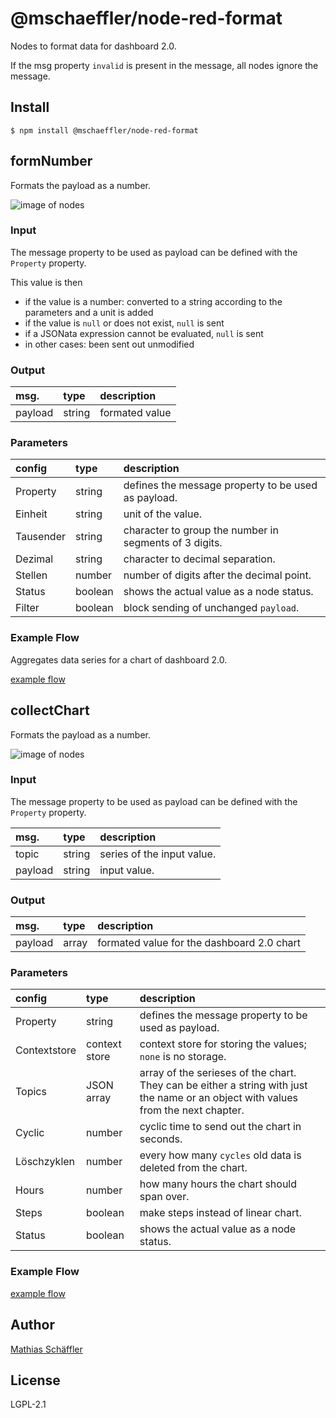 # @mschaeffler/node-red-format

Nodes to format data for dashboard 2.0.

If the msg property `invalid` is present in the message, all nodes ignore the message.

## Install

```
$ npm install @mschaeffler/node-red-format
```

## formNumber

Formats the payload as a number.

![image of nodes](https://github.com/m-schaeffler/node-red-my-nodes/raw/main/node-red-format/examples/format.png)

### Input

The message property to be used as payload can be defined with the `Property` property.

This value is then
- if the value is a number: converted to a string according to the parameters and a unit is added
- if the value is `null` or does not exist, `null` is sent
- if a JSONata expression cannot be evaluated, `null` is sent
- in other cases: been sent out unmodified

### Output

|msg.    | type   | description   |
|:-------|:-------|:--------------|
|payload | string | formated value|

### Parameters

|config| type   | description                       |
|:-----|:-------|:----------------------------------|
|Property| string | defines the message property to be used as payload.|
|Einheit|string|unit of the value.|
|Tausender|string|character to group the number in segments of 3 digits.|
|Dezimal|string|character to decimal separation.|
|Stellen|number|number of digits after the decimal point.|
|Status|boolean|shows the actual value as a node status.|
|Filter|boolean|block sending of unchanged `payload`.|

### Example Flow

Aggregates data series for a chart of dashboard 2.0.

[example flow](https://github.com/m-schaeffler/node-red-my-nodes/raw/main/node-red-format/examples/format.json)

## collectChart

Formats the payload as a number.

![image of nodes](https://github.com/m-schaeffler/node-red-my-nodes/raw/main/node-red-format/examples/collectChart.png)

### Input

The message property to be used as payload can be defined with the `Property` property.

|msg.    | type   | description   |
|:-------|:-------|:--------------|
|topic   | string | series of the input value.|
|payload | string | input value.|

### Output

|msg.    | type   | description   |
|:-------|:-------|:--------------|
|payload | array | formated value for the dashboard 2.0 chart|

### Parameters

|config| type   | description                       |
|:-----|:-------|:----------------------------------|
|Property| string | defines the message property to be used as payload.|
|Contextstore|context store|context store for storing the values; `none` is no storage.|
|Topics|JSON array|array of the serieses of the chart. They can be either a string with just the name or an object with values from the next chapter.|
|Cyclic|number|cyclic time to send out the chart in seconds.|
|Löschzyklen |number| every how many `cycles` old data is deleted from the chart.|
|Hours|number|how many hours the chart should span over.|
|Steps|boolean|make steps instead of linear chart.|
|Status|boolean|shows the actual value as a node status.|

### Example Flow

[example flow](https://github.com/m-schaeffler/node-red-my-nodes/raw/main/node-red-format/examples/collectChart.json)

## Author

[Mathias Schäffler](https://github.com/m-schaeffler)

## License

LGPL-2.1
